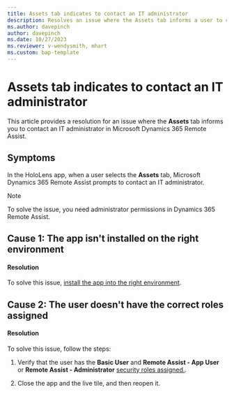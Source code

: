 ```yaml
---
title: Assets tab indicates to contact an IT administrator
description: Resolves an issue where the Assets tab informs a user to contact an IT administrator in Microsoft Dynamics 365 Remote Assist.
ms.author: davepinch
author: davepinch
ms.date: 10/27/2023
ms.reviewer: v-wendysmith, mhart
ms.custom: bap-template
---
```

# Assets tab indicates to contact an IT administrator

This article provides a resolution for an issue where the **Assets** tab informs you to contact an IT administrator in Microsoft Dynamics 365 Remote Assist.

## Symptoms

In the HoloLens app, when a user selects the **Assets** tab, Microsoft Dynamics 365 Remote Assist prompts to contact an IT administrator.

> [!NOTE]
> To solve the issue, you need administrator permissions in Dynamics 365 Remote Assist.

## Cause 1: The app isn't installed on the right environment

#### Resolution

To solve this issue, [install the app into the right environment](/dynamics365/mixed-reality/remote-assist/ra-webapp-install#install-the-dynamics-365-remote-assist-model-driven-app).

## Cause 2: The user doesn't have the correct roles assigned

#### Resolution

To solve this issue, follow the steps:

1. Verify that the user has the **Basic User** and **Remote Assist - App User** or **Remote Assist - Administrator** [security roles assigned.](/dynamics365/mixed-reality/remote-assist/asset-capture-add-users#assign-dynamics-365-security-roles).

1. Close the app and the live tile, and then reopen it.
